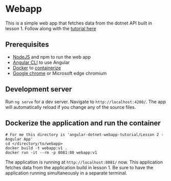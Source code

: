 # Webapp

This is a simple web app that fetches data from the dotnet API built in lesson 1. Follow along with the [tutorial here](http://localhost:4000/KubernetesAITutorial_2/)

## Prerequisites

+  [NodeJS](https://nodejs.org/en/) and npm to run the web app
+  [Angular CLI](https://angular.io/guide/setup-local#install-the-angular-cli) to use Angular
+  [Docker](https://docs.docker.com/get-docker/) to [containerize](https://cloud.google.com/containers#:~:text=Containerization%20provides%20a%20clean%20separation,configurations%20specific%20to%20the%20app.) 
+  [Google chrome](https://www.google.com/chrome/) or Microsoft edge chromium


## Development server

Run `ng serve` for a dev server. Navigate to `http://localhost:4200/`. The app will automatically reload if you change any of the source files.

## Dockerize the application and run the container

```shell
# For me this directory is 'angular-dotnet-webapp-tutorial/Lesson 2 - Angular App'
cd </directory/to/webapp> 
docker build -t webapp:v1 .
docker run -it --rm -p 8081:80 webapp:v1
```

The application is running at `http://localhost:8081/` now. This application fetches data from the application build in lesson 1. Be sure to have the application running simultaneously in a separate terminal.